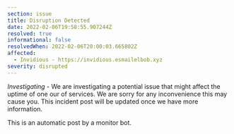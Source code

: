 ```yaml
---
section: issue
title: Disruption Detected
date: 2022-02-06T19:58:55.907244Z
resolved: true
informational: false
resolvedWhen: 2022-02-06T20:00:03.665802Z
affected:
  - Invidious - https://invidious.esmailelbob.xyz
severity: disrupted
---
```

*Investigating* - We are investigating a potential issue that might affect the uptime of one our of services. We are sorry for any inconvenience this may cause you. This incident post will be updated once we have more information.

This is an automatic post by a monitor bot.
        